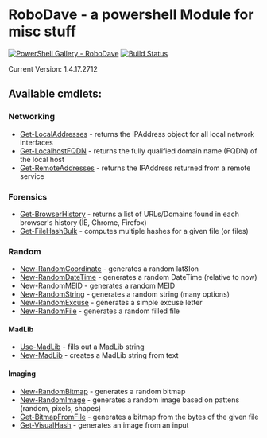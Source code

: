 # RoboDave - a powershell Module for misc stuff
[![PowerShell Gallery - RoboDave](https://img.shields.io/badge/Powershell_Gallery-RoboDave-0072c6.svg)](https://www.powershellgallery.com/packages/robodave)
[![Build Status](https://h2net.visualstudio.com/RoboDave/_apis/build/status/DBHeise.RoboDave?branchName=master)](https://h2net.visualstudio.com/RoboDave/_build/latest?definitionId=1&branchName=master)

Current Version: 1.4.17.2712

## Available cmdlets:
### Networking
* [Get-LocalAddresses](https://github.com/DBHeise/RoboDave/wiki/Get-LocalAddresses) - returns the IPAddress object for all local network interfaces
* [Get-LocalhostFQDN](https://github.com/DBHeise/RoboDave/wiki/Get-LocalhostFQDN) - returns the fully qualified domain name (FQDN) of the local host
* [Get-RemoteAddresses](https://github.com/DBHeise/RoboDave/wiki/Get-RemoteAddresses) - returns the IPAddress returned from a remote service
### Forensics
* [Get-BrowserHistory](https://github.com/DBHeise/RoboDave/wiki/Get-BrowserHistory) - returns a list of URLs/Domains found in each browser's history (IE, Chrome, Firefox)
* [Get-FileHashBulk](https://github.com/DBHeise/RoboDave/wiki/Get-FileHashBulk) - computes multiple hashes for a given file (or files)
### Random
* [New-RandomCoordinate](https://github.com/DBHeise/RoboDave/wiki/New-RandomCoordinate) - generates a random lat&lon 
* [New-RandomDateTime](https://github.com/DBHeise/RoboDave/wiki/New-RandomDateTime) - generates a random DateTime (relative to now)
* [New-RandomMEID](https://github.com/DBHeise/RoboDave/wiki/New-RandomMEID) - generates a random MEID
* [New-RandomString](https://github.com/DBHeise/RoboDave/wiki/New-RandomString) - generates a random string (many options)
* [New-RandomExcuse](https://github.com/DBHeise/RoboDave/wiki/New-RandomExcuse) - generates a simple excuse letter
* [New-RandomFile](https://github.com/DBHeise/RoboDave/wiki/New-RandomFile) - generates a random filled file
#### MadLib
* [Use-MadLib](https://github.com/DBHeise/RoboDave/wiki/Use-MadLib) - fills out a MadLib string
* [New-MadLib](https://github.com/DBHeise/RoboDave/wiki/New-MadLib) - creates a MadLib string from text
#### Imaging
* [New-RandomBitmap](https://github.com/DBHeise/RoboDave/wiki/New-RandomBitmap) - generates a random bitmap
* [New-RandomImage](https://github.com/DBHeise/RoboDave/wiki/New-RandomImage) - generates a random image based on pattens (random, pixels, shapes)
* [Get-BitmapFromFile](https://github.com/DBHeise/RoboDave/wiki/Get-BitmapFromFile) - generates a bitmap from the bytes of the given file
* [Get-VisualHash](https://github.com/DBHeise/RoboDave/wiki/Get-BitmapFromFile) - generates an image from an input
